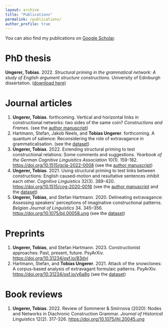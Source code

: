 ```yaml
---
layout: archive
title: "Publications"
permalink: /publications/
author_profile: true
---
```


You can also find my publications on <a href="https://scholar.google.com/citations?user=me00LWEAAAAJ&hl=en">Google Scholar</a>.

PhD thesis
======

<b>Ungerer, Tobias</b>. 2022. <i>Structural priming in the grammatical network: A study of English argument structure constructions.</i> University of Edinburgh dissertation. (<a href="https://tungerer.github.io/files/Ungerer-2022-Structural-priming-in-the-grammatical-network.pdf">download here</a>)


Journal articles
======

1. <b>Ungerer, Tobias</b>. forthcoming. Vertical and horizontal links in constructional networks: two sides of the same coin? <i>Constructions and Frames</i>. (see the <a href="https://tungerer.github.io/files/Ungerer-forthc-Vertical-and-horizontal-links.pdf">author manuscript</a>)
1. Hartmann, Stefan, Jakob Neels, and <b>Tobias Ungerer</b>. forthcoming. A quantum of salience: Reconsidering the role of extravagance in grammaticalisation. (see the <a href="https://github.com/hartmast/degreemodifiers">dataset</a>)
1. <b>Ungerer, Tobias</b>. 2022. Extending structural priming to test constructional relations: Some comments and suggestions. <i>Yearbook of the German Cognitive Linguistics Association</i> 10(1). 159-182. <a href="https://doi.org/10.1515/gcla-2022-0008">https://doi.org/10.1515/gcla-2022-0008</a> (see the <a href="https://tungerer.github.io/files/Ungerer-2022-Extending-structural-priming.pdf">author manuscript</a>)
1. <b>Ungerer, Tobias</b>. 2021. Using structural priming to test links between constructions: English caused-motion and resultative sentences inhibit each other. <i>Cognitive Linguistics</i> 32(3). 389-420. <a href="https://doi.org/10.1515/cog-2020-0016">https://doi.org/10.1515/cog-2020-0016</a> (see the <a href="https://tungerer.github.io/files/Ungerer-2021-Using-structural-priming-to-test-links.pdf">author manuscript</a> and the <a href="https://doi.org/10.18710/2YJITD">dataset</a>)
1. <b>Ungerer, Tobias</b>, and Stefan Hartmann. 2020. Delineating extravagance: Assessing speakers’ perceptions of imaginative constructional patterns. <i>Belgian Journal of Linguistics</i> 34. 345–356. <a href="https://doi.org/10.1075/bjl.00058.ung">https://doi.org/10.1075/bjl.00058.ung</a> (see the <a href="https://doi.org/10.17605/OSF.IO/M4W52">dataset</a>)


Preprints
======

1. <b>Ungerer, Tobias</b>, and Stefan Hartmann. 2023. Constructionist approaches: Past, present, future. PsyArXiv. <a href="https://doi.org/10.31234/osf.io/83dvj">https://doi.org/10.31234/osf.io/83dvj</a>
1. Hartmann, Stefan, and <b>Tobias Ungerer</b>. 2021. Attack of the snowclones: A corpus-based analysis of extravagant formulaic patterns. PsyArXiv. <a href="https://doi.org/10.31234/osf.io/y6a8g">https://doi.org/10.31234/osf.io/y6a8g</a> (see the <a href="https://github.com/hartmast/Attack_of_the_snowclones">dataset</a>)

Book reviews
======

1. <b>Ungerer, Tobias</b>. 2022. Review of Sommerer & Smirnova (2020): Nodes and Networks in Diachronic Construction Grammar. <i>Journal of Historical Linguistics</i> 12(2). 317-326. <a href="https://doi.org/10.1075/jhl.20045.ung">https://doi.org/10.1075/jhl.20045.ung</a>




